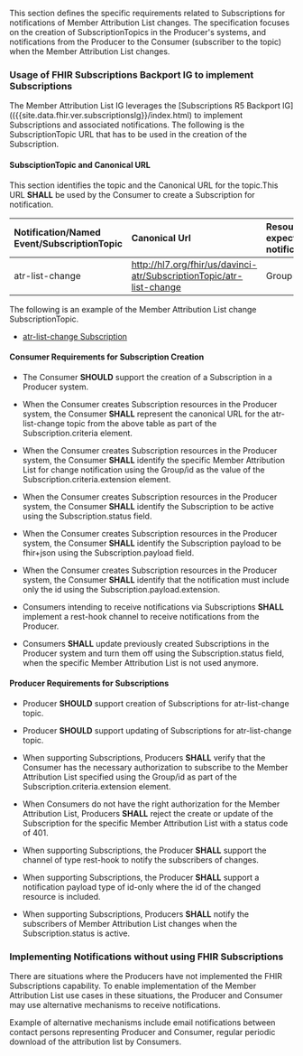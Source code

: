 This section defines the specific requirements related to Subscriptions for notifications of Member Attribution List changes. The specification focuses on the creation of SubscriptionTopics in the Producer's systems, and notifications from the Producer to the Consumer (subscriber to the topic) when the Member Attribution List changes.
 

### Usage of FHIR Subscriptions Backport IG to implement Subscriptions

The Member Attribution List IG leverages the [Subscriptions R5 Backport IG](({{site.data.fhir.ver.subscriptionsIg}}/index.html) to implement Subscriptions and associated notifications. The following is the SubscriptionTopic URL that has to be used in the creation of the Subscription. 

#### SubsciptionTopic and Canonical URL

This section identifies the topic and the Canonical URL for the topic.This URL **SHALL** be used by the Consumer to create a Subscription for notification. 


|Notification/Named Event/SubscriptionTopic	| Canonical Url 	| ResourceId/ResourceType expected as part of notification	|
| :---										| :---			| :--- 														|
| atr-list-change							|http://hl7.org/fhir/us/davinci-atr/SubscriptionTopic/atr-list-change|Group|

   
The following is an example of the Member Attribution List change SubscriptionTopic.

* [atr-list-change Subscription](StructureDefinition-atr-list-change-subscription.html)


#### Consumer Requirements for Subscription Creation

* The Consumer **SHOULD** support the creation of a Subscription in a Producer system.

* When the Consumer creates Subscription resources in the Producer system, the Consumer **SHALL** represent the canonical URL for the atr-list-change topic from the above table as part of the Subscription.criteria element.

* When the Consumer creates Subscription resources in the Producer system, the Consumer **SHALL** identify the specific Member Attribution List for change notification using the Group/id as the value of the Subscription.criteria.extension element.

* When the Consumer creates Subscription resources in the Producer system, the Consumer **SHALL** identify the Subscription to be active using the Subscription.status field.

* When the Consumer creates Subscription resources in the Producer system, the Consumer **SHALL** identify the Subscription payload to be fhir+json using the Subscription.payload field.

* When the Consumer creates Subscription resources in the Producer system, the Consumer **SHALL** identify that the notification must include only the id using the Subscription.payload.extension.

* Consumers intending to receive notifications via Subscriptions **SHALL** implement a rest-hook channel to receive notifications from the Producer.   

* Consumers **SHALL** update previously created Subscriptions in the Producer system and turn them off using the Subscription.status field, when the specific Member Attribution List is not used anymore.

#### Producer Requirements for Subscriptions

* Producer **SHOULD** support creation of Subscriptions for atr-list-change topic.

* Producer **SHOULD** support updating of Subscriptions for atr-list-change topic.

* When supporting Subscriptions, Producers **SHALL** verify that the Consumer has the necessary authorization to subscribe to the Member Attribution List specified using the Group/id as part of the Subscription.criteria.extension element.

* When Consumers do not have the right authorization for the Member Attribution List, Producers **SHALL** reject the create or update of the Subscription for the specific Member Attribution List with a status code of 401. 

* When supporting Subscriptions, the Producer **SHALL** support the channel of type rest-hook to notify the subscribers of changes.

* When supporting Subscriptions, the Producer **SHALL** support a notification payload type of id-only where the id of the changed resource is included.

* When supporting Subscriptions, Producers **SHALL** notify the subscribers of Member Attribution List changes when the Subscription.status is active.


### Implementing Notifications without using FHIR Subscriptions 

There are situations where the Producers have not implemented the FHIR Subscriptions capability. To enable implementation of the Member Attribution List use cases in these situations, the Producer and Consumer may use alternative mechanisms to receive notifications.

Example of alternative mechanisms include email notifications between contact persons representing Producer and Consumer, regular periodic download of the attribution list by Consumers.

